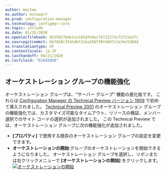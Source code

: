 ```yaml
---
author: mestew
ms.author: mstewart
ms.prod: configuration-manager
ms.technology: configmgr-core
ms.topic: include
ms.date: 01/31/2020
ms.openlocfilehash: 9215827bde1ce185dfe5ec74712273c72f15e2fc
ms.sourcegitcommit: bbf820c35414bf2cba356f30fe047c1a34c5384d
ms.translationtype: HT
ms.contentlocale: ja-JP
ms.lasthandoff: 04/21/2020
ms.locfileid: "81692030"
---
```

## <a name="improvements-to-orchestration-groups"></a><a name="bkmk_orch"></a> オーケストレーション グループの機能強化
<!--3098816-->
オーケストレーション グループは、"サーバー グループ" 機能の進化版です。 これらは [Configuration Manager の Technical Preview バージョン 1909](../../../2019/technical-preview-1909.md#bkmk_OGs) で初めて導入されました。 [Technical Preview 2001](../../technical-preview-2001.md#bkmk_orch) のオーケストレーション グループの機能強化では、カスタマイズ可能なタイムアウト、リソースの検証、メンバー選択でのサイト コードの選択が追加されました。 この Technical Preview では、オーケストレーション グループに次の機能強化が追加されました。


- **[プロパティ]** で使用する既存のオーケストレーション グループの設定を変更できます。
- **オーケストレーションの開始**:グループのオーケストレーションを開始できるようになりました。 オーケストレーション グループを選択し、リボンまたは右クリックメニューで **[オーケストレーションの開始]** をクリックします。
[![オーケストレーションの開始](../../media/3098816-start-orchestration.png)](../../media/3098816-start-orchestration.png#lightbox)

